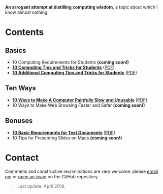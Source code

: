 __An arrogant attempt at distilling computing wisdom__, a topic about which I know almost nothing.

# Contents

## Basics

- 10 Computing Requirements for Students 
__(coming soon!)__
- __[10 Computing Tips and Tricks for Students][ct1]__ 
([PDF][ct1-pdf])
- __[10 Additional Computing Tips and Tricks for Students][ct2]__ 
([PDF][ct2-pdf])

## Ten Ways

- __[10 Ways to Make A Computer Painfully Slow and Unusable][slow]__ 
([PDF][slow-pdf])
- 10 Ways to Make Web Browsing Faster and Safer 
__(coming soon!)__

## Bonuses

- __[10 Basic Requirements for Text Documents][txt]__ 
([PDF][txt-pdf])
- 10 Tips for Presenting Slides on Macs 
__(coming soon!)__

[ct1]: computing-tricks-1.md
[ct1-pdf]: https://cdn.rawgit.com/briatte/computing/85f32dec/computing-tricks-1.pdf
[ct2]: computing-tricks-2.md
[ct2-pdf]: https://cdn.rawgit.com/briatte/computing/85f32dec/computing-tricks-2.pdf
[slow]: slow-computers.md
[slow-pdf]: https://cdn.rawgit.com/briatte/computing/85f32dec/slow-computers.pdf
[txt]: text-documents.md
[txt-pdf]: https://cdn.rawgit.com/briatte/computing/cf94b41f/text-documents.pdf

# Contact

Comments and constructive recriminations are very welcome: please [email me](mailto:f.briatte@gmail.com) or [open an issue](https://github.com/briatte/computing/issues) on the GitHub repository.

> Last update: April 2018.

